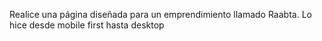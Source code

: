 Realice una página diseñada para un emprendimiento llamado Raabta. Lo hice desde mobile first hasta desktop
